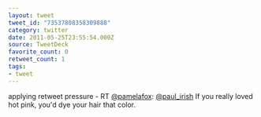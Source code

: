 ```yaml
---
layout: tweet
tweet_id: "73537808358309888"
category: twitter
date: 2011-05-25T23:55:54.000Z
source: TweetDeck
favorite_count: 0
retweet_count: 1
tags:
- tweet
---
```


applying retweet pressure - RT [@pamelafox](https://twitter.com/@pamelafox): [@paul_irish](https://twitter.com/@paul_irish) If you really loved hot pink, you'd dye your hair that color.
